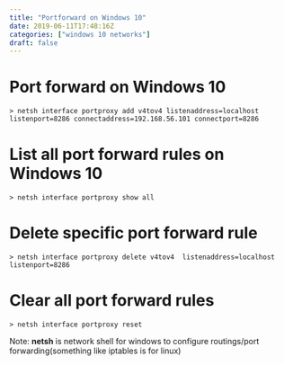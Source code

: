 ```yaml
---
title: "Portforward on Windows 10"
date: 2019-06-11T17:48:16Z
categories: ["windows 10 networks"]
draft: false
---
```


# Port forward on Windows 10

```
> netsh interface portproxy add v4tov4 listenaddress=localhost listenport=8286 connectaddress=192.168.56.101 connectport=8286
```

# List all port forward rules on Windows 10
```
> netsh interface portproxy show all
```

# Delete specific port forward rule
```
> netsh interface portproxy delete v4tov4  listenaddress=localhost listenport=8286
```

# Clear all port forward rules
```
> netsh interface portproxy reset
```

Note: 
**netsh** is network shell for windows to configure routings/port forwarding(something like iptables is for linux)